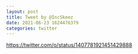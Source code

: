 ```yaml
--- 
layout: post 
title: Tweet by @IncSkeez 
date: 2021-06-23 1624476379 
categories: twitter 
--- 
```

https://twitter.com/o/status/1407781921451429888